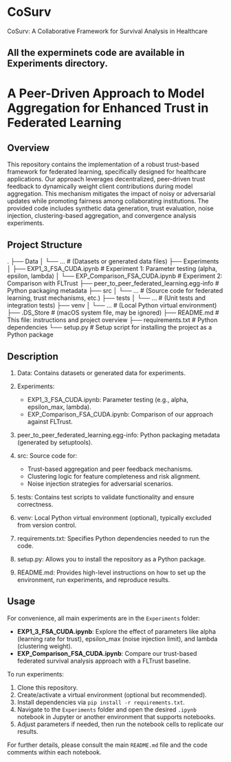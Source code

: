 # CoSurv
CoSurv: A Collaborative Framework for Survival Analysis in Healthcare

## All the experminets code are available in Experiments directory. ##

# A Peer-Driven Approach to Model Aggregation for Enhanced Trust in Federated Learning

## Overview

This repository contains the implementation of a robust trust-based framework for federated learning, specifically designed for healthcare applications. Our approach leverages decentralized, peer-driven trust feedback to dynamically weight client contributions during model aggregation. This mechanism mitigates the impact of noisy or adversarial updates while promoting fairness among collaborating institutions. The provided code includes synthetic data generation, trust evaluation, noise injection, clustering-based aggregation, and convergence analysis experiments.

## Project Structure
.
├── Data
│   └── ...            # (Datasets or generated data files)
├── Experiments
│   ├── EXP1_3_FSA_CUDA.ipynb         # Experiment 1: Parameter testing (alpha, epsilon, lambda)
│   └── EXP_Comparison_FSA_CUDA.ipynb # Experiment 2: Comparison with FLTrust
├── peer_to_peer_federated_learning.egg-info  # Python packaging metadata
├── src
│   └── ...            # (Source code for federated learning, trust mechanisms, etc.)
├── tests
│   └── ...            # (Unit tests and integration tests)
├── venv
│   └── ...            # (Local Python virtual environment)
├── .DS_Store          # (macOS system file, may be ignored)
├── README.md          # This file: instructions and project overview
├── requirements.txt   # Python dependencies
└── setup.py           # Setup script for installing the project as a Python package


## Description

1. Data:
   Contains datasets or generated data for experiments.

2. Experiments:
   - EXP1_3_FSA_CUDA.ipynb: Parameter testing (e.g., alpha, epsilon_max, lambda).
   - EXP_Comparison_FSA_CUDA.ipynb: Comparison of our approach against FLTrust.

3. peer_to_peer_federated_learning.egg-info:
   Python packaging metadata (generated by setuptools).

4. src:
   Source code for:
     - Trust-based aggregation and peer feedback mechanisms.
     - Clustering logic for feature completeness and risk alignment.
     - Noise injection strategies for adversarial scenarios.

5. tests:
   Contains test scripts to validate functionality and ensure correctness.

6. venv:
   Local Python virtual environment (optional), typically excluded from version control.

7. requirements.txt:
   Specifies Python dependencies needed to run the code.

8. setup.py:
   Allows you to install the repository as a Python package.

9. README.md:
   Provides high-level instructions on how to set up the environment, run experiments, and reproduce results.

## Usage

For convenience, all main experiments are in the `Experiments` folder:
- **EXP1_3_FSA_CUDA.ipynb**: Explore the effect of parameters like alpha (learning rate for trust), epsilon_max (noise injection limit), and lambda (clustering weight).
- **EXP_Comparison_FSA_CUDA.ipynb**: Compare our trust-based federated survival analysis approach with a FLTrust baseline.

To run experiments:
1. Clone this repository.
2. Create/activate a virtual environment (optional but recommended).
3. Install dependencies via `pip install -r requirements.txt`.
4. Navigate to the `Experiments` folder and open the desired `.ipynb` notebook in Jupyter or another environment that supports notebooks.
5. Adjust parameters if needed, then run the notebook cells to replicate our results.

For further details, please consult the main `README.md` file and the code comments within each notebook.
